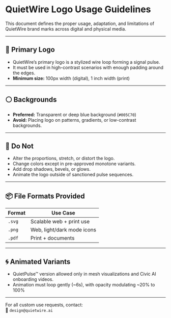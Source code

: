 # QuietWire Logo Usage Guidelines

This document defines the proper usage, adaptation, and limitations of QuietWire brand marks across digital and physical media.

---

## 🔷 Primary Logo

- QuietWire’s primary logo is a stylized wire loop forming a signal pulse.
- It must be used in high-contrast scenarios with enough padding around the edges.
- **Minimum size:** 100px width (digital), 1 inch width (print)

---

## ⚪ Backgrounds

- **Preferred:** Transparent or deep blue background (`#005C70`)
- **Avoid:** Placing logo on patterns, gradients, or low-contrast backgrounds.

---

## 🚫 Do Not

- Alter the proportions, stretch, or distort the logo.
- Change colors except in pre-approved monotone variants.
- Add drop shadows, bevels, or glows.
- Animate the logo outside of sanctioned pulse sequences.

---

## 📦 File Formats Provided

| Format   | Use Case                  |
|----------|---------------------------|
| `.svg`   | Scalable web + print use  |
| `.png`   | Web, light/dark mode icons|
| `.pdf`   | Print + documents          |

---

## 🌀 Animated Variants

- QuietPulse™ version allowed only in mesh visualizations and Civic AI onboarding videos.
- Animation must loop gently (~6s), with opacity modulating ~20% to 100%

---

For all custom use requests, contact:  
📩 `design@quietwire.ai`
